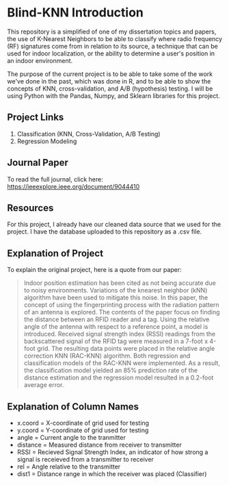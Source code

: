 # Blind-KNN Introduction

This repository is a simplified of one of my dissertation topics and papers, the use of K-Nearest Neighbors to be able to classify where radio frequency (RF) signatures come from in relation to its source, a technique that can be used for indoor localization, or the ability to determine a user's position in an indoor environment. 

The purpose of the current project is to be able to take some of the work we've done in the past, which was done in R, and to be able to show the concepts of KNN, cross-validation, and A/B (hypothesis) testing. I will be using Python with the Pandas, Numpy, and Sklearn libraries for this project.

## Project Links
1. Classification (KNN, Cross-Validation, A/B Testing)
2. Regression Modeling

## Journal Paper
To read the full journal, click here: https://ieeexplore.ieee.org/document/9044410

## Resources
For this project, I already have our cleaned data source that we used for the project. I have the database uploaded to this repository as a .csv file. 

## Explanation of Project

To explain the original project, here is a quote from our paper:

> Indoor position estimation has been cited as not being accurate due to noisy environments. Variations of the knearest neighbor (kNN) algorithm have been used to mitigate this noise. In this paper, the concept of using the fingerprinting process with the radiation pattern of an antenna is explored. The contents of the paper focus on finding the distance between an RFID reader and a tag. Using the relative angle of the antenna with respect to a reference point, a model is introduced. Received signal strength index (RSSI) readings from the backscattered signal of the RFID tag were measured in a 7-foot x 4-foot grid. The resulting data points were placed in the relative angle correction KNN (RAC-KNN) algorithm. Both regression and classification models of the RAC-KNN were implemented. As a result, the classification model yielded an 85% prediction rate of the distance estimation and the regression model resulted in a 0.2-foot average error.

## Explanation of Column Names
- x.coord = X-coordinate of grid used for testing  
- y.coord = Y-coordinate of grid used for testing  
- angle =  Current angle to the tranmitter  
- distance = Measured distance from receiver to transmitter   
- RSSI = Recieved Signal Strength Index, an indicator of how strong a signal is receieved from a transmitter to receiver  
- rel = Angle relative to the transmitter  
- dist1 = Distance range in which the receiver was placed (Classifier)  


